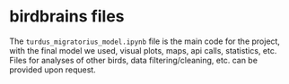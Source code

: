 # birdbrains files
The `turdus_migratorius_model.ipynb` file is the main code for the project, with the final model we used, visual plots, maps, api calls, statistics, etc. 
Files for analyses of other birds, data filtering/cleaning, etc. can be provided upon request. 
